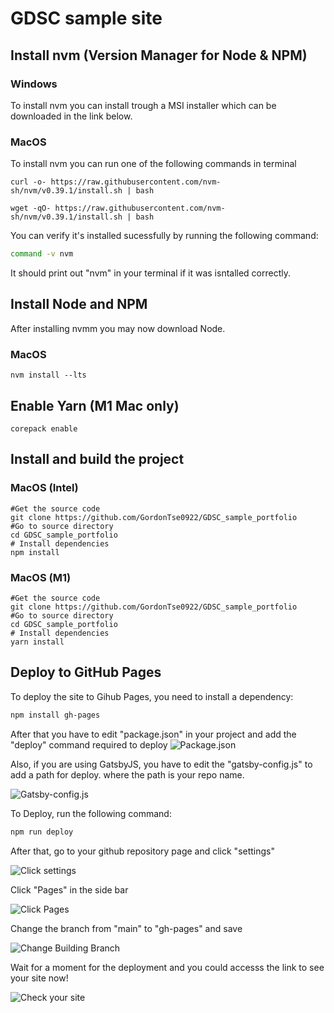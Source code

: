 # GDSC sample site

## Install nvm (Version Manager for Node & NPM)
### Windows
To install nvm you can install trough a MSI installer which can be downloaded in the link below.

### MacOS
To install nvm you can run one of the following commands in terminal 
```shell
curl -o- https://raw.githubusercontent.com/nvm-sh/nvm/v0.39.1/install.sh | bash
```
```shell
wget -qO- https://raw.githubusercontent.com/nvm-sh/nvm/v0.39.1/install.sh | bash
```

You can verify it's installed sucessfully by running the following command:
```sh
command -v nvm
```
It should print out "nvm" in your terminal if it was isntalled correctly.

## Install Node and NPM
After installing nvmm you may now download Node.
### MacOS
```shell
nvm install --lts
```

## Enable Yarn (M1 Mac only)
```shell
corepack enable
```

## Install and build the project

### MacOS (Intel)
```shell
#Get the source code
git clone https://github.com/GordonTse0922/GDSC_sample_portfolio
#Go to source directory
cd GDSC_sample_portfolio
# Install dependencies
npm install
```
### MacOS (M1)
```shell
#Get the source code
git clone https://github.com/GordonTse0922/GDSC_sample_portfolio
#Go to source directory
cd GDSC_sample_portfolio
# Install dependencies
yarn install
```
## Deploy to GitHub Pages
To deploy the site to Gihub Pages, you need to install a dependency:
```sh
npm install gh-pages
```
After that you have to edit "package.json" in your project and add the "deploy" command required to deploy
![Package.json](https://user-images.githubusercontent.com/69568504/150546565-e528766d-2133-4548-afc9-743296728bf8.png)

Also, if you are using GatsbyJS, you have to edit the "gatsby-config.js" to add a path for deploy. where the path is your repo name.

![Gatsby-config.js](https://user-images.githubusercontent.com/69568504/150546906-dfab4342-0ab2-4f18-b400-9b2090051050.png)

To Deploy, run the following command:
```sh
npm run deploy
```

After that, go to your github repository page and click "settings"

![Click settings](https://user-images.githubusercontent.com/69568504/150547421-610fc78d-fc66-4b89-8407-b0063a3d040e.png)

Click "Pages" in the side bar

![Click Pages](https://user-images.githubusercontent.com/69568504/150547561-9e1bca55-f2df-4d94-b4a6-6d73666a8540.png)

Change the branch from "main" to "gh-pages" and save

![Change Building Branch](https://user-images.githubusercontent.com/69568504/150547721-d6a4707b-0c62-4182-92f4-9daf73928815.png)

Wait for a moment for the deployment and you could accesss the link to see your site now!

![Check your site](https://user-images.githubusercontent.com/69568504/150547910-0c2734dd-512c-406d-93ce-978b472bb925.png)
